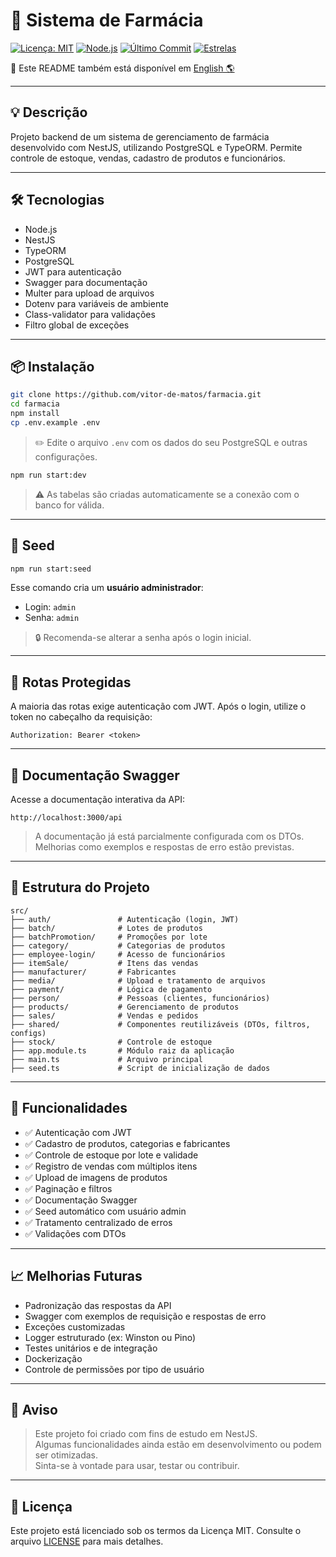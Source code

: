 # 🏥 Sistema de Farmácia

[![Licença: MIT](https://img.shields.io/badge/license-MIT-blue.svg)](./LICENSE)
[![Node.js](https://img.shields.io/badge/node-%3E%3D18.0.0-brightgreen)](https://nodejs.org/)
[![Último Commit](https://img.shields.io/github/last-commit/vitor-de-matos/farmacia-nest-treino)](https://github.com/vitor-de-matos/farmacia-nest-treino/commits)
[![Estrelas](https://img.shields.io/github/stars/vitor-de-matos/farmacia-nest-treino?style=social)](https://github.com/vitor-de-matos/farmacia-nest-treino)

📄 Este README também está disponível em [English 🌎](./README.md)

---

## 💡 Descrição

Projeto backend de um sistema de gerenciamento de farmácia desenvolvido com NestJS, utilizando PostgreSQL e TypeORM. Permite controle de estoque, vendas, cadastro de produtos e funcionários.

---

## 🛠️ Tecnologias

- Node.js
- NestJS
- TypeORM
- PostgreSQL
- JWT para autenticação
- Swagger para documentação
- Multer para upload de arquivos
- Dotenv para variáveis de ambiente
- Class-validator para validações
- Filtro global de exceções

---

## 📦 Instalação

```bash
git clone https://github.com/vitor-de-matos/farmacia.git
cd farmacia
npm install
cp .env.example .env
```

> ✏️ Edite o arquivo `.env` com os dados do seu PostgreSQL e outras configurações.

```bash
npm run start:dev
```

> ⚠️ As tabelas são criadas automaticamente se a conexão com o banco for válida.

---

## 🧪 Seed

```bash
npm run start:seed
```

Esse comando cria um **usuário administrador**:

- Login: `admin`
- Senha: `admin`

> 🔒 Recomenda-se alterar a senha após o login inicial.

---

## 🚪 Rotas Protegidas

A maioria das rotas exige autenticação com JWT. Após o login, utilize o token no cabeçalho da requisição:

```
Authorization: Bearer <token>
```

---

## 📄 Documentação Swagger

Acesse a documentação interativa da API:

```
http://localhost:3000/api
```

> A documentação já está parcialmente configurada com os DTOs. Melhorias como exemplos e respostas de erro estão previstas.

---

## 📁 Estrutura do Projeto

```
src/
├── auth/               # Autenticação (login, JWT)
├── batch/              # Lotes de produtos
├── batchPromotion/     # Promoções por lote
├── category/           # Categorias de produtos
├── employee-login/     # Acesso de funcionários
├── itemSale/           # Itens das vendas
├── manufacturer/       # Fabricantes
├── media/              # Upload e tratamento de arquivos
├── payment/            # Lógica de pagamento
├── person/             # Pessoas (clientes, funcionários)
├── products/           # Gerenciamento de produtos
├── sales/              # Vendas e pedidos
├── shared/             # Componentes reutilizáveis (DTOs, filtros, configs)
├── stock/              # Controle de estoque
├── app.module.ts       # Módulo raiz da aplicação
├── main.ts             # Arquivo principal
├── seed.ts             # Script de inicialização de dados
```

---

## 📌 Funcionalidades

- ✅ Autenticação com JWT
- ✅ Cadastro de produtos, categorias e fabricantes
- ✅ Controle de estoque por lote e validade
- ✅ Registro de vendas com múltiplos itens
- ✅ Upload de imagens de produtos
- ✅ Paginação e filtros
- ✅ Documentação Swagger
- ✅ Seed automático com usuário admin
- ✅ Tratamento centralizado de erros
- ✅ Validações com DTOs

---

## 📈 Melhorias Futuras

- Padronização das respostas da API
- Swagger com exemplos de requisição e respostas de erro
- Exceções customizadas
- Logger estruturado (ex: Winston ou Pino)
- Testes unitários e de integração
- Dockerização
- Controle de permissões por tipo de usuário

---

## 📢 Aviso

> Este projeto foi criado com fins de estudo em NestJS.  
> Algumas funcionalidades ainda estão em desenvolvimento ou podem ser otimizadas.  
> Sinta-se à vontade para usar, testar ou contribuir.

---

## 📄 Licença

Este projeto está licenciado sob os termos da Licença MIT. Consulte o arquivo [LICENSE](./LICENSE) para mais detalhes.
